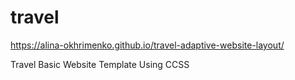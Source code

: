 # travel

https://alina-okhrimenko.github.io/travel-adaptive-website-layout/

Travel Basic Website Template Using CCSS
